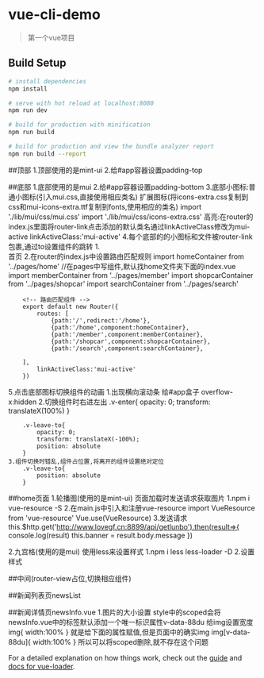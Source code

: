 # vue-cli-demo

> 第一个vue项目

## Build Setup

``` bash
# install dependencies
npm install

# serve with hot reload at localhost:8080
npm run dev

# build for production with minification
npm run build

# build for production and view the bundle analyzer report
npm run build --report
```
##顶部
1.顶部使用的是mint-ui
2.给#app容器设置padding-top

##底部
1.底部使用的是mui
2.给#app容器设置padding-bottom
3.底部小图标:普通小图标(引入mui.css,直接使用相应类名)
            扩展图标(将icons-extra.css复制到css和mui-icons-extra.ttf复制到fonts,使用相应的类名)
    import './lib/mui/css/mui.css'
    import './lib/mui/css/icons-extra.css'
    高亮:在router的index.js里面将router-link点击添加的默认类名通过linkActiveClass修改为mui-active
    linkActiveClass:'mui-active'
4.每个底部的的小图标和文件被router-link包裹,通过to设置组件的跳转
    1.<router-link class="mui-tab-item" to="/home">  
		<span class="mui-icon mui-icon-home"></span>
		<span class="mui-tab-label">首页</span>
	</router-link>
    2.在router的index.js中设置路由匹配规则
        <!-- 导入组件 -->
        import homeContainer from '../pages/home'  //在pages中写组件,默认找home文件夹下面的index.vue
        import memberContainer from '../pages/member'
        import shopcarContainer from '../pages/shopcar'
        import searchContainer from '../pages/search'

        <!-- 路由匹配组件 -->
        export default new Router({
            routes: [
                {path:'/',redirect:'/home'},
                {path:'/home',component:homeContainer},
                {path:'/member',component:memberContainer},
                {path:'/shopcar',component:shopcarContainer},
                {path:'/search',component:searchContainer},

        ],
            linkActiveClass:'mui-active'
        })
5.点击底部图标切换组件的动画
    1.出现横向滚动条  给#app盒子 overflow-x:hidden
    2.切换组件时右进左出
        .v-enter{
	        opacity: 0;
	        transform: translateX(100%)
        }

        .v-leave-to{
        	opacity: 0;
        	transform: translateX(-100%);
        	position: absolute
        }
    3.组件切换时错乱,组件占位置,将离开的组件设置绝对定位 
        .v-leave-to{
        	position: absolute
        }
##home页面
1.轮播图(使用的是mint-ui)
    页面加载时发送请求获取图片
        1.npm i vue-resource -S
        2.在main.js中引入和注册vue-resource
            import VueResource from 'vue-resource'
            Vue.use(VueResource)
        3.发送请求
            this.$http.get('http://www.lovegf.cn:8899/api/getlunbo').then(result=>{
                console.log(result)
                this.banner = result.body.message
            })

2.九宫格(使用的是mui)
    使用less来设置样式
    1.npm i less less-loader -D
    2.设置样式




##中间(router-view占位,切换相应组件)

##新闻列表页newsList

##新闻详情页newsInfo.vue
    1.图片的大小设置
        style中的scoped会将newsInfo.vue中的标签默认添加一个唯一标识属性v-data-88du
        给img设置宽度 
        img{
            width:100%
        }
        就是给下面的属性赋值,但是页面中的确实img
        img[v-data-88du]{
            width:100%
        }
        所以可以将scoped删除,就不存在这个问题


For a detailed explanation on how things work, check out the [guide](http://vuejs-templates.github.io/webpack/) and [docs for vue-loader](http://vuejs.github.io/vue-loader).
